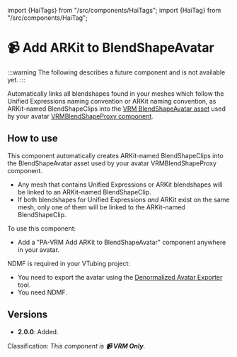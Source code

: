 ﻿import {HaiTags} from "/src/components/HaiTags";
import {HaiTag} from "/src/components/HaiTag";

# 📹 Add ARKit to BlendShapeAvatar

<HaiTags>
<HaiTag requiresVRM={true} compatibleWithVSeeFace={true} compatibleWithVNyan={true} compatibleWithWarudo={true} />
</HaiTags>

:::warning
The following describes a future component and is not available yet.
:::

Automatically links all blendshapes found in your meshes which follow the Unified Expressions naming convention or ARKit naming convention,
as ARKit-named BlendShapeClips into the [VRM BlendShapeAvatar asset](https://vrm.dev/en/univrm/blendshape/univrm_blendshape/#blendshapeavatar)
used by your avatar [VRMBlendShapeProxy component](https://vrm.dev/en/univrm/blendshape/univrm_blendshape/#vrmblendshapeproxy).

## How to use

This component automatically creates ARKit-named BlendShapeClips into the BlendShapeAvatar asset used by your avatar VRMBlendShapeProxy component.
- Any mesh that contains Unified Expressions or ARKit blendshapes will be linked to an ARKit-named BlendShapeClip.
- If both blendshapes for Unified Expressions *and* ARKit exist on the same mesh, only one of them will be linked to the ARKit-named BlendShapeClip.

[//]: # (If a VRMBlendShapeProxy component does not exist, the VRMBlendShapeProxy component and the VRM BlendShapeAvatar asset will be created for you.)

To use this component:
- Add a "PA-VRM Add ARKit to BlendShapeAvatar" component anywhere in your avatar.

NDMF is required in your VTubing project:
- You need to export the avatar using the [Denormalized Avatar Exporter](/docs/products/denormalized-avatar-exporter) tool.
- You need NDMF.

## Versions

- **2.0.0**: Added.

Classification: *This component is **📹 VRM Only**.*
